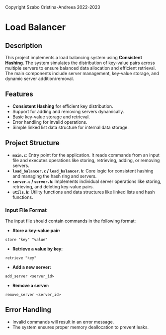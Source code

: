 Copyright Szabo Cristina-Andreea 2022-2023

# Load Balancer

## Description
This project implements a load balancing system using **Consistent Hashing**. The system simulates the distribution of key-value pairs across multiple servers to ensure balanced data allocation and efficient retrieval. The main components include server management, key-value storage, and dynamic server addition/removal.

## Features
- **Consistent Hashing** for efficient key distribution.
- Support for adding and removing servers dynamically.
- Basic key-value storage and retrieval.
- Error handling for invalid operations.
- Simple linked list data structure for internal data storage.

## Project Structure
- **`main.c`**: Entry point for the application. It reads commands from an input file and executes operations like storing, retrieving, adding, or removing servers.
- **`load_balancer.c` / `load_balancer.h`**: Core logic for consistent hashing and managing the hash ring and servers.
- **`server.c` / `server.h`**: Implements individual server operations like storing, retrieving, and deleting key-value pairs.
- **`utils.h`**: Utility functions and data structures like linked lists and hash functions.

### Input File Format
The input file should contain commands in the following format:

- **Store a key-value pair:**
```
store "key" "value"
```
- **Retrieve a value by key:**
```
retrieve "key"
```
- **Add a new server:**
```
add_server <server_id>
```
- **Remove a server:**
```
remove_server <server_id>
```

## Error Handling
- Invalid commands will result in an error message.
- The system ensures proper memory deallocation to prevent leaks.

